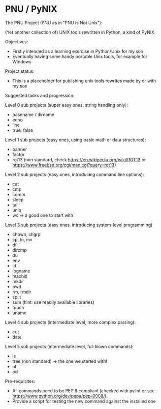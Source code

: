 # PNU / PyNIX
The PNU Project (PNU as in "PNU is Not Unix"):

(Yet another collection of) UNIX tools rewritten in Python, a kind of PyNIX.

Objectives:
- Firstly intended as a learning exercise in Python/Unix for my son
- Eventually having some handy portable Unix tools, for example for Windows

Project status:
- This is a placeholder for publishing unix tools rewrites made by or with my son

Suggested tasks and progression:

Level 0 sub projects (super easy ones, string handling only):
- basename / dirname
- echo
- line
- true, false

Level 1 sub projects (easy ones, using basic math or data structures):
- banner
- factor
- rot13 (non standard, check https://en.wikipedia.org/wiki/ROT13 or https://www.freebsd.org/cgi/man.cgi?query=rot13)

Level 2 sub projects (easy ones, introducing command line options):
- cat
- cmp
- comm
- sleep
- tail
- uniq
- wc => a good one to start with

Level 3 sub projects (easy ones, introducing system-level programming)
- chown, chgrp
- cp, ln, mv
- df
- dircmp
- du
- env
- id
- logname
- machid
- mkdir
- pwd
- rm, rmdir
- split
- sum (hint: use readily available libraries)
- touch
- uname

Level 4 sub projects (intermediate level, more complex parsing):
- cut
- date

Level 5 sub projects (intermediate level, full blown commands):
- ls
- tree (non standard) -> the one we started with!
- nl
- od

Pre-requisites:
- All commands need to be PEP 8 compliant (checked with pylint or see https://www.python.org/dev/peps/pep-0008/).
- Provide a script for testing the new command against the installed one
